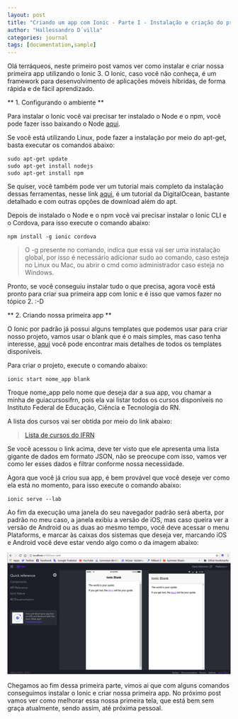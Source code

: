 ```yaml
---
layout: post
title: "Criando um app com Ionic - Parte I - Instalação e criação do projeto"
author: "Hallessandro D´villa"
categories: journal
tags: [documentation,sample]
---
```


Olá terráqueos, neste primeiro post vamos ver como instalar e criar nossa primeira app utilizando o Ionic 3. O Ionic, caso você não conheça, é um framework para desenvolvimento de aplicações móveis híbridas, de forma rápida e de fácil aprendizado. 

** 1. Configurando o ambiente ** 

Para instalar o Ionic você vai precisar ter instalado o Node e o npm, você pode fazer isso baixando o Node [aqui](https://nodejs.org/en/). 

Se você está utilizando Linux, pode fazer a instalação por meio do apt-get, basta executar os comandos abaixo: 

```
sudo apt-get update
sudo apt-get install nodejs
sudo apt-get install npm
```

Se quiser, você também pode ver um tutorial mais completo da instalação dessas ferramentas, nesse link [aqui](https://www.digitalocean.com/community/tutorials/como-instalar-o-node-js-no-ubuntu-16-04-pt), é um tutorial da DigitalOcean, bastante detalhado e com outras opções de download além do apt. 

Depois de instalado o Node e o npm você vai precisar instalar o Ionic CLI e o Cordova, para isso execute o comando abaixo: 

```
npm install -g ionic cordova
```
>O -g presente no comando, indica que essa vai ser uma instalação global, por isso é necessário adicionar sudo ao comando, caso esteja no Linux ou Mac, ou abrir o cmd como administrador caso esteja no Windows.

Pronto, se você conseguiu instalar tudo o que precisa, agora você está pronto para criar sua primeira app com Ionic e é isso que vamos fazer no tópico 2. :-D 

** 2. Criando nossa primeira app **

O Ionic por padrão já possui alguns templates que podemos usar para criar nosso projeto, vamos usar o blank que é o mais simples, mas caso tenha interesse, [aqui](https://ionicframework.com/docs/cli/starters.html) você pode encontrar mais detalhes de todos os templates disponíveis. 

Para criar o projeto, execute o comando abaixo: 
```
ionic start nome_app blank
```
Troque nome_app pelo nome que deseja dar a sua app, vou chamar a minha de guiacursosifrn, pois ela vai listar todos os cursos disponíveis no Instituto Federal de Educação, Ciência e Tecnologia do RN.  

A lista dos cursos vai ser obtida por meio do link abaixo: 

>[Lista de cursos do IFRN](https://dados.ifrn.edu.br/dataset/7b48f9d0-205d-46b1-8225-a3cc7d3973ff/resource/fe0e9d2c-1c02-4625-b692-13edcc3380ae/download/dados_extraidos_recursos_cursos-ofertados.json)

Se você acessou o link acima, deve ter visto que ele apresenta uma lista gigante de dados em formato JSON, não se preocupe com isso, vamos ver como ler esses dados e filtrar conforme nossa necessidade. 

Agora que você já criou sua app, é bem provável que você deseje ver como ela está no momento, para isso execute o comando abaixo: 

```
ionic serve --lab
```

Ao fim da execução uma janela do seu navegador padrão será aberta, por padrão no meu caso, a janela exibiu a versão de iOS, mas caso queira ver a versão de Android ou as duas ao mesmo tempo, você deve acessar o menu Plataforms, e marcar às caixas dos sistemas que deseja ver, marcando iOS e Android você deve estar vendo algo como o da imagem abaixo: 

![Tela inicial da app](../assets/img/telaapp.png) 

Chegamos ao fim dessa primeira parte, vimos ai que com alguns comandos conseguimos instalar o Ionic e criar nossa primeira app. No próximo post vamos ver como melhorar essa nossa primeira tela, que está bem sem graça atualmente, sendo assim, até próxima pessoal. 